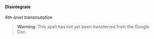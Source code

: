 #### Disintegrate
<!-- markdownlint-disable-next-line no-emphasis-as-heading -->
_6th-level transmutation_

> **Warning:**
> This spell has not yet been transferred from the Google Doc.
